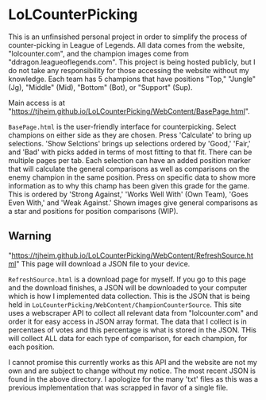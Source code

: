 # LoLCounterPicking
This is an unfinsished personal project in order to simplify the process of counter-picking in League of Legends. 
All data comes from the website, "lolcounter.com", and the champion images come from "ddragon.leagueoflegends.com".
This project is being hosted publicly, but I do not take any responsibility for those accessing the website without my knowledge. Each team has 5 champions that have positions "Top," "Jungle" (Jg), "Middle" (Mid), "Bottom" (Bot), or "Support" (Sup).

Main access is at "https://tjheim.github.io/LoLCounterPicking/WebContent/BasePage.html".

`BasePage.html` is the user-friendly interface for counterpicking. Select champions on either side as they are chosen. Press 'Calculate' to bring up selections. 'Show Selctions' brings up selections ordered by 'Good,' 'Fair,' and 'Bad' with picks added in terms of most fitting to that fit. There can be multiple pages per tab. Each selection can have an added position marker that will calculate the general comparisons as well as comparisons on the enemy champion in the same position. Press on specific data to show more information as to why this champ has been given this grade for the game. This is ordered by 'Strong Against,' 'Works Well With' (Own Team), 'Goes Even With,' and 'Weak Against.' Shown images give general comparisons as a star and positions for position comparisons (WIP).

## Warning
"https://tjheim.github.io/LoLCounterPicking/WebContent/RefreshSource.html" This page will download a JSON file to your device.

`RefreshSource.html` is a download page for myself. If you go to this page and the download finishes, a JSON will be downloaded to your computer which is how I implemented data collection. This is the JSON that is being held in `LoLCounterPicking/WebContent/ChampionCounterSource`. This site uses a webscraper API to collect all relevant data from "lolcounter.com" and order it for easy access in JSON array format. The data that I collect is in percentaes of votes and this percentage is what is stored in the JSON. THis will collect ALL data for each type of comparison, for each champion, for each position.

I cannot promise this currently works as this API and the website are not my own and are subject to change without my notice. The most recent JSON is found in the above directory. I apologize for the many 'txt' files as this was a previous implementation that was scrapped in favor of a single file.
